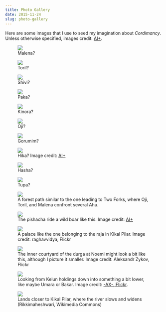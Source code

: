 ```yaml
---
title: Photo Gallery
date: 2015-11-24
slug: photo-gallery
---
```

Here are some images that I use to seed my imagination about <em>Cordimancy</em>. Unless otherwise specified, images credit: <a href="../ai-art">AI+</a>.

<figure><img src="../assets/malena.jpg" /><figcaption>Malena?</figcaption></figure>

<figure><img src="../assets/toril.jpg" /><figcaption>Toril?</figcaption></figure>

<figure><img src="../assets/shivi.jpg" /><figcaption>Shivi?</figcaption></figure>

<figure><img src="../assets/paka.jpg" /><figcaption>Paka?</figcaption></figure>

<figure><img src="../assets/kinora.jpg" /><figcaption>Kinora?</figcaption></figure>

<figure>
<img src="../assets/oji.jpg" /></a><figcaption>Oji?</figcaption>
</figure>

<figure><img src="../assets/gorumim.jpg" /></a><figcaption>Gorumim?</figcaption></figure>

<figure><img src="../assets/hika.jpg" /></a><figcaption>Hika? Image credit: <a href="../ai-art">AI+</a></figcaption></figure>

<figure><img src="../assets/hasha.jpg" /></a><figcaption>Hasha?</figcaption></figure>

<figure><img src="../assets/tupa.jpg" /><figcaption>Tupa?</figcaption></figure>

<figure><img src="../assets/two-forks-path.jpg"/>
<figcaption>A forest path similar to the one leading to Two Forks, where Oji, Toril, and Malena confront several Ahu.</figcaption></figure>

<figure><img src="../assets/boar.jpg"/><figcaption>The pishacha ride a wild boar like this. Image credit: <a href="ai-art">AI+</a></figcaption></figure>
 
<figure><a href="https://www.flickr.com/photos/rk_photos/5873692346" target="_blank"><img src="../assets/rajas-palace.jpg"/></a><figcaption>A palace like the one belonging to the raja in Kikal Pilar. Image credit: raghavvidya, Flickr</figcaption></figure>

<figure>
<img src="../assets/durga.jpg"/></a>
<figcaption>The inner courtyard of the durga at Noemi might look a bit like this, although I picture it smaller. Image credit: Aleksandr Zykov, Flickr</figcaption></figure>

<figure>
<a href="https://www.flickr.com/photos/axelrd/9940547854/" target="_blank"><img src="../assets/down-from-kelun.jpg" /></a>
<figcaption>Looking from Kelun holdings down into something a bit lower, like maybe Umara or Bakar. Image credit: <a href="https://www.flickr.com/photos/axelrd/9940547854/">-AX-, Flickr</a>.</figcaption></figure>

<figure>
<img src="../assets/ganges_calling.jpg"/>
<figcaption>Lands closer to Kikal Pilar, where the river slows and widens (Rikkimaheshwari, Wikimedia Commons)</figcaption></figure>
